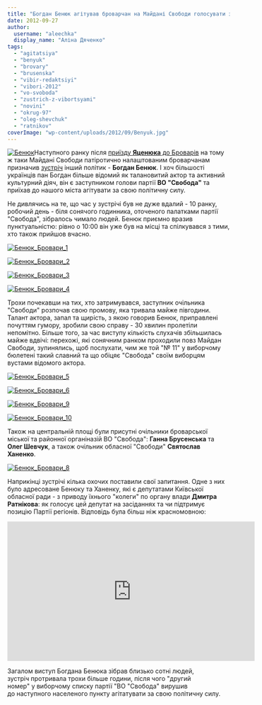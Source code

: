 ```yaml
---
title: "Богдан Бенюк агітував броварчан на Майдані Свободи голосувати за \"Свободу\""
date: 2012-09-27
author: 
  username: "aleechka"
  display_name: "Аліна Дяченко"
tags: 
  - "agitatsiya"
  - "benyuk"
  - "brovary"
  - "brusenska"
  - "vibir-redaktsiyi"
  - "vibori-2012"
  - "vo-svoboda"
  - "zustrich-z-vibortsyami"
  - "novini"
  - "okrug-97"
  - "oleg-shevchuk"
  - "ratnikov"
coverImage: "wp-content/uploads/2012/09/Benyuk.jpg"
---
```


[![](https://mpz.brovary.org/wp-content/uploads/2012/09/Benyuk.jpg "Бенюк")](https://mpz.brovary.org/wp-content/uploads/2012/09/Benyuk.jpg)Наступного ранку після [приїзду **Яценюка** до Броварів](https://mpz.brovary.org/yatsenyuk-zustrivsya-u-brovarah-z-vibortsyami-kiyivshhini-ta-predstaviv-kandidativ-mazhoritarnikiv/) на тому ж таки Майдані Свободи патіротично налаштованим броварчанам призначив [зустріч](https://mpz.brovary.org/25-veresnya-u-brovarah-vidbudetsya-zustrich-z-bogdanom-benyukom/) інший політик - **Богдан Бенюк**. І хоч більшості українців пан Богдан більше відомий як талановитий актор та активний культурний діяч, він є заступником голови партії **ВО "Свобода"** та приїхав до нашого міста агітувати за свою політичну силу.

Не дивлячись на те, що час у зустрічі був не дуже вдалий - 10 ранку, робочий день - біля сонячого годинника, оточеного палатками партії "Свобода", зібралось чимало людей. Бенюк приємно вразив пунктуальністю: рівно о 10:00 він уже був на місці та спілкувався з тими, хто також прийшов вчасно.

[![](https://mpz.brovary.org/wp-content/uploads/2012/09/Benyuk_Brovari_1.jpg "Бенюк_Бровари_1")](https://mpz.brovary.org/wp-content/uploads/2012/09/Benyuk_Brovari_1.jpg)

[![](https://mpz.brovary.org/wp-content/uploads/2012/09/Benyuk_Brovari_2.jpg "Бенюк_Бровари_2")](https://mpz.brovary.org/wp-content/uploads/2012/09/Benyuk_Brovari_2.jpg)

[![](https://mpz.brovary.org/wp-content/uploads/2012/09/Benyuk_Brovari_3.jpg "Бенюк_Бровари_3")](https://mpz.brovary.org/wp-content/uploads/2012/09/Benyuk_Brovari_3.jpg)

[![](https://mpz.brovary.org/wp-content/uploads/2012/09/Benyuk_Brovari_4.jpg "Бенюк_Бровари_4")](https://mpz.brovary.org/wp-content/uploads/2012/09/Benyuk_Brovari_4.jpg)

Трохи почекавши на тих, хто затримувався, заступник очільника "Свободи" розпочав свою промову, яка тривала майже півгодини. Талант актора, запал та щирість, з якою говорив Бенюк, приправлені почуттям гумору, зробили свою справу - 30 хвилин пролетіли непомітно. Більше того, за час виступу кількість слухачів збільшилась майже вдвічі: перехожі, які сонячним ранком проходили повз Майдан Свободи, зупинялись, щоб послухати, чим же той "№ 11" у виборчому бюлетені такий славний та що обіцяє "Свобода" своїм виборцям вустами відомого актора.

[![](https://mpz.brovary.org/wp-content/uploads/2012/09/Benyuk_Brovari_5.jpg "Бенюк_Бровари_5")](https://mpz.brovary.org/wp-content/uploads/2012/09/Benyuk_Brovari_5.jpg)

[![](https://mpz.brovary.org/wp-content/uploads/2012/09/Benyuk_Brovari_6.jpg "Бенюк_Бровари_6")](https://mpz.brovary.org/wp-content/uploads/2012/09/Benyuk_Brovari_6.jpg)

[![](https://mpz.brovary.org/wp-content/uploads/2012/09/Benyuk_Brovari_9.jpg "Бенюк_Бровари_9")](https://mpz.brovary.org/wp-content/uploads/2012/09/Benyuk_Brovari_9.jpg)

[![](https://mpz.brovary.org/wp-content/uploads/2012/09/Benyuk_Brovari_10.jpg "Бенюк_Бровари_10")](https://mpz.brovary.org/wp-content/uploads/2012/09/Benyuk_Brovari_10.jpg)

Також на центральній площі були присутні очільники броварської міської та районної органіназій ВО "Свобода": **Ганна Брусенська** та **Олег Шевчук**, а також очільник обласної "Свободи" **Святослав Ханенко**.

[![](https://mpz.brovary.org/wp-content/uploads/2012/09/Benyuk_Brovari_8.jpg "Бенюк_Бровари_8")](https://mpz.brovary.org/wp-content/uploads/2012/09/Benyuk_Brovari_8.jpg)

Наприкінці зустрічі кілька охочих поставили свої запитання. Одне з них було адресоване Бенюку та Ханенку, які є депутатами Київської обласної ради - з приводу їхнього "колеги" по органу влади **Дмитра Ратнікова**: як голосує цей депутат на засіданнях та чи підтримує позицію Партії регіонів. Відповідь була більш ніж красномовною:

<iframe src="https://www.youtube.com/embed/-Jxi2H8eN0s" frameborder="0" width="560" height="315"></iframe>

Загалом виступ Богдана Бенюка зібрав близько сотні людей, зустріч протривала трохи більше години, після чого "другий номер" у виборчому списку партії "ВО "Свобода" вирушив до наступного населеного пункту агітатувати за свою політичну силу.
